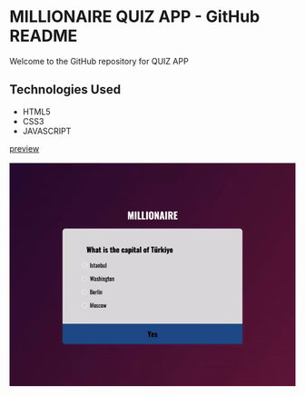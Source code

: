 <h1> MILLIONAIRE QUIZ APP - GitHub README</h1>
<p>Welcome to the GitHub repository for QUIZ APP</p>
<h2>Technologies Used</h2>
<ul>
    <li>HTML5</li>
    <li>CSS3</li>
    <li>JAVASCRIPT</li>
</ul>
<a href="">preview</a><br><br>
<img src="quizApp.gif" alt="">
